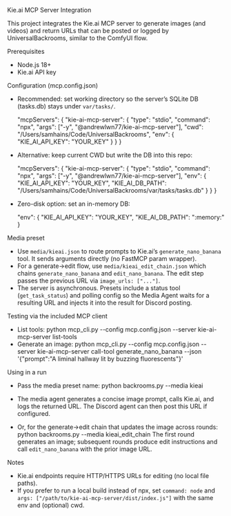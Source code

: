 Kie.ai MCP Server Integration

This project integrates the Kie.ai MCP server to generate images (and videos) and return URLs that can be posted or logged by UniversalBackrooms, similar to the ComfyUI flow.

Prerequisites
- Node.js 18+
- Kie.ai API key

Configuration (mcp.config.json)
- Recommended: set working directory so the server’s SQLite DB (tasks.db) stays under `var/tasks/`.

  "mcpServers": {
    "kie-ai-mcp-server": {
      "type": "stdio",
      "command": "npx",
      "args": ["-y", "@andrewlwn77/kie-ai-mcp-server"],
      "cwd": "/Users/samhains/Code/UniversalBackrooms",
      "env": { "KIE_AI_API_KEY": "YOUR_KEY" }
    }
  }

- Alternative: keep current CWD but write the DB into this repo:

  "mcpServers": {
    "kie-ai-mcp-server": {
      "type": "stdio",
      "command": "npx",
      "args": ["-y", "@andrewlwn77/kie-ai-mcp-server"],
      "env": {
        "KIE_AI_API_KEY": "YOUR_KEY",
        "KIE_AI_DB_PATH": "/Users/samhains/Code/UniversalBackrooms/var/tasks/tasks.db"
      }
    }
  }

- Zero-disk option: set an in-memory DB:

  "env": { "KIE_AI_API_KEY": "YOUR_KEY", "KIE_AI_DB_PATH": ":memory:" }

Media preset
- Use `media/kieai.json` to route prompts to Kie.ai’s `generate_nano_banana` tool. It sends arguments directly (no FastMCP param wrapper).
- For a generate→edit flow, use `media/kieai_edit_chain.json` which chains `generate_nano_banana` and `edit_nano_banana`. The edit step passes the previous URL via `image_urls: ["..."]`.
- The server is asynchronous. Presets include a status tool (`get_task_status`) and polling config so the Media Agent waits for a resulting URL and injects it into the result for Discord posting.

Testing via the included MCP client
- List tools:
  python mcp_cli.py --config mcp.config.json --server kie-ai-mcp-server list-tools
- Generate an image:
  python mcp_cli.py --config mcp.config.json --server kie-ai-mcp-server call-tool generate_nano_banana --json '{"prompt":"A liminal hallway lit by buzzing fluorescents"}'

Using in a run
- Pass the media preset name:
  python backrooms.py --media kieai
- The media agent generates a concise image prompt, calls Kie.ai, and logs the returned URL. The Discord agent can then post this URL if configured.

- Or, for the generate→edit chain that updates the image across rounds:
  python backrooms.py --media kieai_edit_chain
  The first round generates an image; subsequent rounds produce edit instructions and call `edit_nano_banana` with the prior image URL.

Notes
- Kie.ai endpoints require HTTP/HTTPS URLs for editing (no local file paths).
- If you prefer to run a local build instead of npx, set `command: node` and `args: ["/path/to/kie-ai-mcp-server/dist/index.js"]` with the same env and (optional) cwd.
